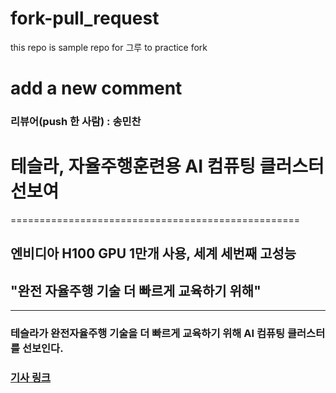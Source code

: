 # fork-pull_request
this repo is sample repo for 그루 to practice fork

# add a new comment  

### 리뷰어(push 한 사람) : 송민찬

# 테슬라, 자율주행훈련용 AI 컴퓨팅 클러스터 선보여
==================================================

## 엔비디아 **H100 GPU 1만개 사용, 세계 세번째 고성능**   
## "완전 자율주행 기술 더 빠르게 교육하기 위해"   

-------------------------------------------------   

### 테슬라가 완전자율주행 기술을 더 빠르게 교육하기 위해 AI 컴퓨팅 클러스터를 선보인다.


### [기사 링크 ](https://www.hankyung.com/article/202308309256i)
